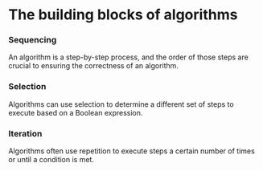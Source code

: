 # The building blocks of algorithms

### Sequencing
An algorithm is a step-by-step process, and the order of those steps are crucial to ensuring the correctness of an algorithm.

### Selection 
Algorithms can use selection to determine a different set of steps to execute based on a Boolean expression.

### Iteration 
Algorithms often use repetition to execute steps a certain number of times or until a condition is met.
